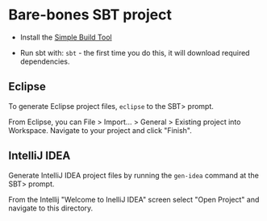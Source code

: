 # Bare-bones SBT project

* Install the [Simple Build Tool](http://www.scala-sbt.org/)

* Run sbt with: `sbt` - the first time you do this, it will download required dependencies.

## Eclipse

To generate Eclipse project files, `eclipse` to the SBT> prompt.  

From Eclipse, you can File > Import... > General > Existing project into Workspace.  Navigate to your project and click "Finish".

## IntelliJ IDEA

Generate IntelliJ IDEA project files by running the `gen-idea` command at the SBT> prompt.

From the Intellij "Welcome to InelliJ IDEA" screen select "Open Project" and navigate to this directory.


